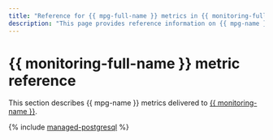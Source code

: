 ```yaml
---
title: "Reference for {{ mpg-full-name }} metrics in {{ monitoring-full-name }}"
description: "This page provides reference information on {{ mpg-name }} metrics delivered to {{ monitoring-full-name }}."
---
```


# {{ monitoring-full-name }} metric reference

This section describes {{ mpg-name }} metrics delivered to [{{ monitoring-name }}](../monitoring/).

{% include [managed-postgresql](../_includes/monitoring/metrics-ref/managed-postgresql.md) %}